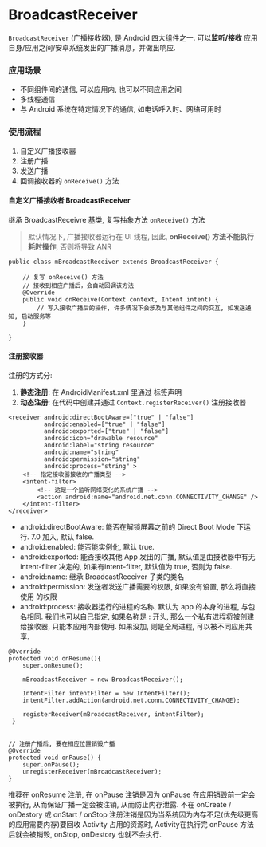 # BroadcastReceiver

`BroadcastReceiver` (广播接收器), 是 Android 四大组件之一. 可以**监听/接收** 应用自身/应用之间/安卓系统发出的广播消息，并做出响应.

### 应用场景

* 不同组件间的通信, 可以应用内, 也可以不同应用之间
* 多线程通信
* 与 Android 系统在特定情况下的通信, 如电话呼入时、网络可用时

### 使用流程

1. 自定义广播接收器
2. 注册广播
3. 发送广播
4. 回调接收器的 `onReceive()` 方法

#### 自定义广播接收者 BroadcastReceiver

继承 BroadcastReceivre 基类, 复写抽象方法 `onReceive()` 方法

> 默认情况下, 广播接收器运行在 UI 线程, 因此, **onReceive() 方法不能执行耗时操作**, 否则将导致 ANR

```
public class mBroadcastReceiver extends BroadcastReceiver {

  	// 复写 onReceive() 方法
  	// 接收到相应广播后，会自动回调该方法
  	@Override
  	public void onReceive(Context context, Intent intent) {
		// 写入接收广播后的操作, 许多情况下会涉及与其他组件之间的交互, 如发送通知, 启动服务等
  	}

}
```

#### 注册接收器

注册的方式分:

1. **静态注册**: 在 AndroidManifest.xml 里通过 <receive> 标签声明
2. **动态注册**: 在代码中创建并通过 `Context.registerReceiver()` 注册接收器

```
<receiver android:directBootAware=["true" | "false"]
          android:enabled=["true" | "false"]
          android:exported=["true" | "false"]
          android:icon="drawable resource"
          android:label="string resource"
          android:name="string"
          android:permission="string"
          android:process="string" >
    <!-- 指定接收器接收的广播类型 -->      
    <intent-filter>
        <!-- 这是一个监听网络变化的系统广播 -->
        <action android:name="android.net.conn.CONNECTIVITY_CHANGE" />
    </intent-filter>
</receiver>
```

* android:directBootAware: 能否在解锁屏幕之前的 Direct Boot Mode 下运行. 7.0 加入, 默认 false.
* android:enabled: 能否能实例化, 默认 true.
* android:exported: 能否接收其他 App 发出的广播, 默认值是由接收器中有无 intent-filter 决定的, 如果有intent-filter, 默认值为 true, 否则为 false.
* android:name: 继承 BroadcastReceiver 子类的类名
* android:permission: 发送者发送广播需要的权限, 如果没有设置, 那么将直接使用 <application> 的权限
* android:process: 接收器运行的进程的名称, 默认为 app 的本身的进程, 与包名相同. 我们也可以自己指定, 如果名称是 : 开头, 那么一个私有进程将被创建给接收器, 只能本应用内部使用. 如果没加, 则是全局进程, 可以被不同应用共享.

```
@Override
protected void onResume(){
    super.onResume();

    mBroadcastReceiver = new BroadcastReceiver();

    IntentFilter intentFilter = new IntentFilter();
    intentFilter.addAction(android.net.conn.CONNECTIVITY_CHANGE);

    registerReceiver(mBroadcastReceiver, intentFilter);
 }


// 注册广播后, 要在相应位置销毁广播
@Override
protected void onPause() {
    super.onPause();
    unregisterReceiver(mBroadcastReceiver);
}
```

推荐在 onResume 注册, 在 onPause 注销是因为 onPause 在应用销毁前一定会被执行, 从而保证广播一定会被注销, 从而防止内存泄露. 不在 onCreate / onDestory 或 onStart / onStop 注册注销是因为当系统因为内存不足(优先级更高的应用需要内存)要回收 Activity 占用的资源时, Activity在执行完 onPause 方法后就会被销毁, onStop, onDestory 也就不会执行.